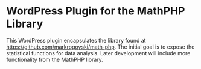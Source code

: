 # WordPress Plugin for the MathPHP Library
This WordPress plugin encapsulates the library found at https://github.com/markrogoyski/math-php. The initial goal is to expose the statistical functions for data analysis. Later development will include more functionality from the MathPHP library. 

